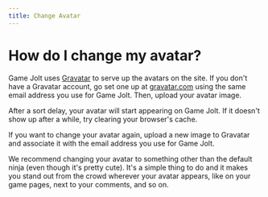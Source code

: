 ```yaml
---
title: Change Avatar
---
```


# How do I change my avatar?

Game Jolt uses [Gravatar](http://gravatar.com/) to serve up the avatars on the site. If you don't have a Gravatar account, go set one up at [gravatar.com](http://gravatar.com/) using the same email address you use for Game Jolt. Then, upload your avatar image.

After a sort delay, your avatar will start appearing on Game Jolt. If it doesn't show up after a while, try clearing your browser's cache.

If you want to change your avatar again, upload a new image to Gravatar and associate it with the email address you use for Game Jolt.

We recommend changing your avatar to something other than the default ninja (even though it's pretty cute). It's a simple thing to do and it makes you stand out from the crowd wherever your avatar appears, like on your game pages, next to your comments, and so on.
